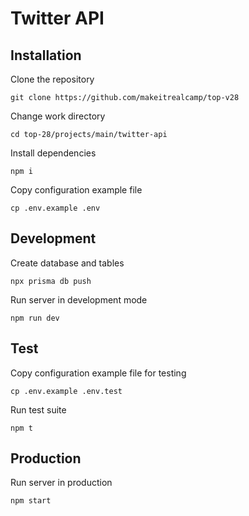 # Twitter API

## Installation

Clone the repository

`git clone https://github.com/makeitrealcamp/top-v28`

Change work directory

`cd top-28/projects/main/twitter-api`

Install dependencies

`npm i`

Copy configuration example file

`cp .env.example .env`

## Development

Create database and tables

`npx prisma db push`

Run server in development mode

`npm run dev`

## Test

Copy configuration example file for testing

`cp .env.example .env.test`

Run test suite

`npm t`

## Production

Run server in production

`npm start`
